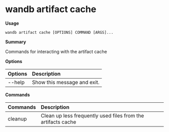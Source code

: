 # wandb artifact cache

**Usage**

`wandb artifact cache [OPTIONS] COMMAND [ARGS]...`

**Summary**

Commands for interacting with the artifact cache

**Options**

| **Options** | **Description** |
| :--- | :--- |
| --help | Show this message and exit. |

**Commands**

| **Commands** | **Description** |
| :--- | :--- |
| cleanup | Clean up less frequently used files from the artifacts cache |
